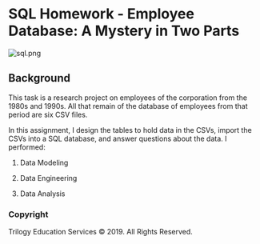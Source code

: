 # SQL Homework - Employee Database: A Mystery in Two Parts

![sql.png](sql.png)

## Background

This task is a research project on employees of the corporation from the 1980s and 1990s. All that remain of the database of employees from that period are six CSV files.

In this assignment, I design the tables to hold data in the CSVs, import the CSVs into a SQL database, and answer questions about the data. I performed:

1. Data Modeling

2. Data Engineering

3. Data Analysis




### Copyright

Trilogy Education Services © 2019. All Rights Reserved.
